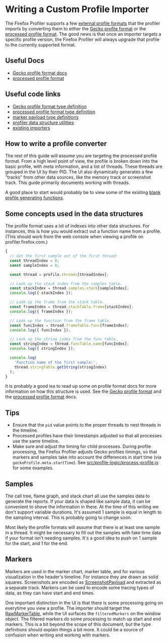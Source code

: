 # Writing a Custom Profile Importer

The Firefox Profiler supports a few [external profile formats](../src/profile-logic/import) that the profiler imports by converting them to either the [Gecko profile format](./gecko-profile-format.md) or the [processed profile format](./processed-profile-format.md.md ). The good news is that once an importer targets a specific profile version, the Firefox Profiler will always upgrade that profile to the currently supported format.

## Useful Docs

- [Gecko profile format docs](./gecko-profile-format.md)
- [processed profile format](./processed-profile-format.md)

## Useful code links

- [Gecko profile format type definition](../src/types/gecko-profile.js)
- [processed profile format type definition](../src/types/profile.js)
- [marker payload type definitions](../src/types/markers.js)
- [profiler data structure utilities](../src/profile-logic/data-structures.js)
- [existing importers](../src/profile-logic/import)

## How to write a profile converter

The rest of this guide will assume you are targeting the processed profile format. From a high level point of view, the profile is broken down into the basic profile, with meta information, and a list of threads. These threads are grouped in the UI by their PID. The UI also dynamically generates a few "tracks" from other data sources, like the memory track or screenshot track. This guide primarily documents working with threads.

A good place to start would probably be to view some of the existing [blank profile generating functions](../src/profile-logic/data-structures.js).

## Some concepts used in the data structures

The profile format uses a lot of indexes into other data structures. For instances, this is how you would extract out a function name from a profile. (This should work from the web console when viewing a profile on profiler.firefox.com.)

```js
{
  // Get the first sample out of the first thread:
  const threadIndex = 0;
  const sampleIndex = 0;

  const thread = profile.threads[threadIndex];

  // Look up the stack index from the samples table.
  const stackIndex = thread.samples.stack[sampleIndex];
  console.log({ stackIndex });

  // Look up the frame from the stack table.
  const frameIndex = thread.stackTable.frame[stackIndex];
  console.log({ frameIndex });

  // Look up the function from the frame table.
  const funcIndex = thread.frameTable.func[frameIndex];
  console.log({ funcIndex });

  // Look up the string index from the func table.
  const stringIndex = thread.funcTable.name[funcIndex];
  console.log({ stringIndex });

  console.log(
    'Function name of the first sample:',
    thread.stringTable.getString(stringIndex)
  );
}
```

It is probably a good iea to read up some on profile format docs for more information on how this structure is used. See the [Gecko profile format](gecko-profile-format.md) and the [processed profile format](processed-profile-format.md) docs.

## Tips

- Ensure that the `pid` value points to the proper threads to nest threads in the timeline.
- Processed profiles have their timestamps adjusted so that all processes use the same timeline.
- Make sure and adjust the timing for child processes. During profile processing, the Firefox Profiler adjusts Gecko profiles timings, so that markers and samples take into account the differences in start time (via `geckoProfile.meta.startTime`). See [src/profile-logic/process-profile.js](https://github.com/firefox-devtools/profiler/blob/3067dda9cbf5807948aef149e18caf4e8870ed25/src/profile-logic/process-profile.js#L997-L1010) for some examples.

## Samples

The call tree, flame graph, and stack chart all use the samples data to generate the reports. If your data is shaped like sample data, it can be convenient to shove the information in there. At the time of this writing we don't support variable durations. It's assumed 1 sample is equal in length to the sampling interval. This is probably going to change soon.

Most likely the profile formats will assume that there is at least one sample in a thread. It might be necessary to fill out the samples with fake time data if your format isn't needing samples. It's a good idea to push on 1 sample for the start, and 1 for the end.

## Markers

Markers are used in the marker chart, marker table, and for various visualization in the header's timeline. For instance they are drawn as solid squares. Screenshots are encoded as [ScreenshotPayload](https://github.com/firefox-devtools/profiler/search?q=ScreenshotPayload&unscoped_q=ScreenshotPayload) and extracted as a separate track. Markers can be used to encode some tracing types of data, as they can have start and end times.

One important distinction in the UI is that there is some processing going on everytime you view a profile. The importer should target the [RawMarkerTable](https://github.com/firefox-devtools/profiler/blob/3067dda9cbf5807948aef149e18caf4e8870ed25/src/types/profile.js#L123-L128), while the UI surfaces the `filteredMarkers` on the window object. The filtered markers do some processing to match up start and end markers. This is a bit beyond the scope of this document, but the type definitions should explain things a bit more. It could be a source of confusion when writing and working with markers.
